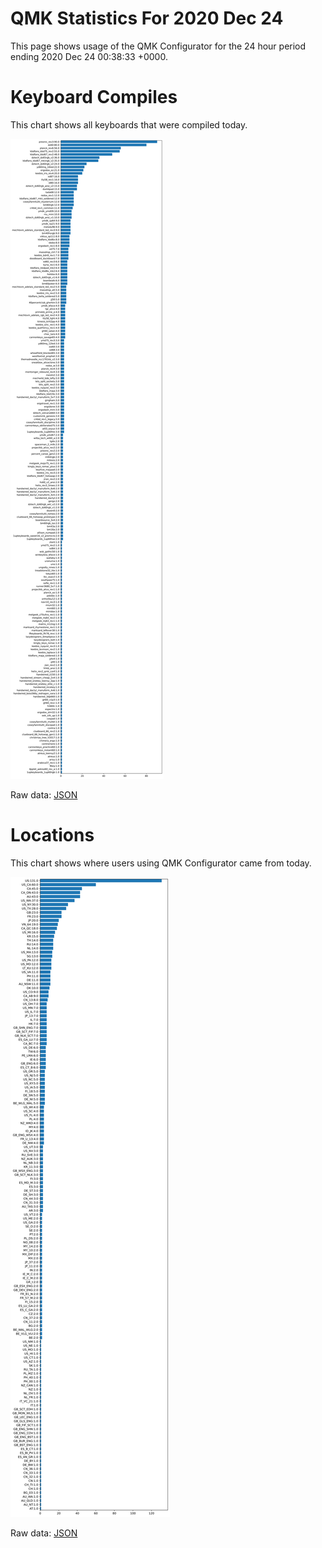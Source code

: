 # QMK Statistics For 2020 Dec 24

This page shows usage of the QMK Configurator for the 24 hour period ending 2020 Dec 24 00:38:33 +0000.

# Keyboard Compiles

This chart shows all keyboards that were compiled today.

<img src="reports/20201224/keyboards.svg">

Raw data: [JSON](reports/20201224/keyboards.json ':ignore')

# Locations

This chart shows where users using QMK Configurator came from today.

<img src="reports/20201224/locations.svg">

Raw data: [JSON](reports/20201224/locations.json ':ignore')
    
